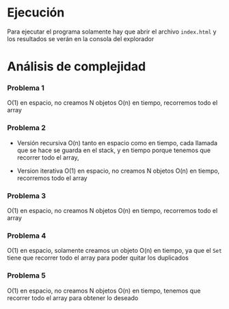 # Ejecución
Para ejecutar el programa solamente hay que abrir el archivo `index.html` y los resultados se verán en la consola del explorador

# Análisis de complejidad
### Problema 1
O(1) en espacio, no creamos N objetos
O(n) en tiempo, recorremos todo el array

### Problema 2
- Versión recursiva
O(n) tanto en espacio como en tiempo, cada llamada que se hace se guarda en el stack, y en tiempo porque tenemos que recorrer todo el array,

- Version iterativa
O(1) en espacio, no creamos N objetos
O(n) en tiempo, recorremos todo el array

### Problema 3
O(1) en espacio, no creamos N objetos
O(n) en tiempo, recorremos todo el array

### Problema 4
O(1) en espacio, solamente creamos un objeto
O(n) en tiempo, ya que el `Set` tiene que recorrer todo el array para poder quitar los duplicados

### Problema 5
O(1) en espacio, no creamos N objetos
O(n) en tiempo, tenemos que recorrer todo el array para obtener lo deseado
